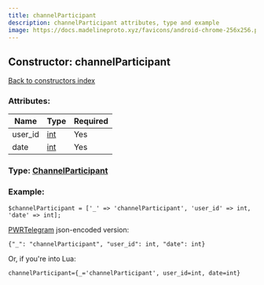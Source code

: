 ```yaml
---
title: channelParticipant
description: channelParticipant attributes, type and example
image: https://docs.madelineproto.xyz/favicons/android-chrome-256x256.png
---
```

## Constructor: channelParticipant  
[Back to constructors index](index.md)



### Attributes:

| Name     |    Type       | Required |
|----------|---------------|----------|
|user\_id|[int](../types/int.md) | Yes|
|date|[int](../types/int.md) | Yes|



### Type: [ChannelParticipant](../types/ChannelParticipant.md)


### Example:

```
$channelParticipant = ['_' => 'channelParticipant', 'user_id' => int, 'date' => int];
```  

[PWRTelegram](https://pwrtelegram.xyz) json-encoded version:

```
{"_": "channelParticipant", "user_id": int, "date": int}
```


Or, if you're into Lua:  


```
channelParticipant={_='channelParticipant', user_id=int, date=int}

```


